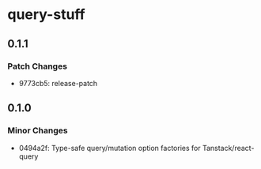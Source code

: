 # query-stuff

## 0.1.1

### Patch Changes

- 9773cb5: release-patch

## 0.1.0

### Minor Changes

- 0494a2f: Type-safe query/mutation option factories for Tanstack/react-query
